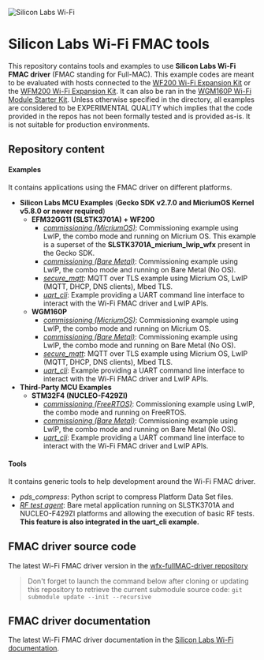 ![Silicon Labs Wi-Fi](https://prnewswire2-a.akamaihd.net/p/1893751/sp/189375100/thumbnail/entry_id/1_bxpjsgr1/def_height/400/def_width/400/version/100011/type/1)

# Silicon Labs Wi-Fi FMAC tools

This repository contains tools and examples to use **Silicon Labs Wi-Fi FMAC driver** (FMAC standing for Full-MAC).
This example codes are meant to be evaluated with hosts connected to the [WF200 Wi-Fi Expansion Kit](https://www.silabs.com/products/development-tools/wireless/wi-fi/wf200-expansion-kit) or
the [WFM200 Wi-Fi Expansion Kit](https://www.silabs.com/products/development-tools/wireless/wi-fi/wfm200-expansion-kit).
It can also be ran in the [WGM160P Wi-Fi Module Starter Kit](https://www.silabs.com/products/development-tools/wireless/wi-fi/wgm160p-wifi-module-starter-kit). Unless otherwise specified in the directory, all examples are considered to be EXPERIMENTAL QUALITY which implies that the code provided in the repos has not been formally tested and is provided as-is. It is not suitable for production environments.

## Repository content

#### Examples

It contains applications using the FMAC driver on different platforms.

  * **Silicon Labs MCU Examples** (**Gecko SDK v2.7.0 and MicriumOS Kernel v5.8.0 or newer required**)
    * **EFM32GG11 (SLSTK3701A) + WF200**
        * [*commissioning (MicriumOS)*](./Examples/SiliconLabs/commissioning/micrium_os/SLSTK3701A/README.md): Commissioning example using LwIP, the combo mode and running on Micrium OS. This example is a superset of the **SLSTK3701A_micrium_lwip_wfx** present in the Gecko SDK.
        * [*commissioning (Bare Metal)*](./Examples/SiliconLabs/commissioning/bare_metal/SLSTK3701A/README.md): Commissioning example using LwIP, the combo mode and running on Bare Metal (No OS).
        * [*secure_mqtt*](./Examples/SiliconLabs/secure_mqtt/README.md): MQTT over TLS example using Micrium OS, LwIP (MQTT, DHCP, DNS clients), Mbed TLS.
        * [*uart_cli*](./Examples/SiliconLabs/uart_cli/README.md): Example providing a UART command line interface to interact with the Wi-Fi FMAC driver and LwIP APIs.
    * **WGM160P**
        * [*commissioning (MicriumOS)*](./Examples/SiliconLabs/commissioning/micrium_os/WGM160P/README.md): Commissioning example using LwIP, the combo mode and running on Micrium OS.
        * [*commissioning (Bare Metal)*](./Examples/SiliconLabs/commissioning/bare_metal/WGM160P/README.md): Commissioning example using LwIP, the combo mode and running on Bare Metal (No OS).
        * [*secure_mqtt*](./Examples/SiliconLabs/secure_mqtt/README.md): MQTT over TLS example using Micrium OS, LwIP (MQTT, DHCP, DNS clients), Mbed TLS.
        * [*uart_cli*](./Examples/SiliconLabs/uart_cli/README.md): Example providing a UART command line interface to interact with the Wi-Fi FMAC driver and LwIP APIs.
  * **Third-Party MCU Examples**
    * **STM32F4 (NUCLEO-F429ZI)**
        * [*commissioning (FreeRTOS)*](./Examples/STM32/commissioning/F429ZI_freertos/README.md): Commissioning example using LwIP, the combo mode and running on FreeRTOS.
        * [*commissioning (Bare Metal)*](./Examples/STM32/commissioning/F429ZI_bare_metal/README.md): Commissioning example using LwIP, the combo mode and running on Bare Metal (No OS).
        * [*uart_cli*](./Examples/STM32/uart_cli/README.md): Example providing a UART command line interface to interact with the Wi-Fi FMAC driver and LwIP APIs.

#### Tools

It contains generic tools to help development around the Wi-Fi FMAC driver.

  * *pds_compress*: Python script to compress Platform Data Set files.
  * [*RF test agent*](./Tools/RF_test_agent/README.md): Bare metal application running on SLSTK3701A and NUCLEO-F429ZI platforms and allowing the execution of basic RF tests. **This feature is also integrated in the uart_cli example.**

## FMAC driver source code

The latest Wi-Fi FMAC driver version in the [wfx-fullMAC-driver repository](https://github.com/SiliconLabs/wfx-fullMAC-driver)

> Don't forget to launch the command below after cloning or updating this repository to retrieve the current submodule source code:
`git submodule update --init --recursive`

## FMAC driver documentation

The latest Wi-Fi FMAC driver documentation in the [Silicon Labs Wi-Fi documentation](https://docs.silabs.com/wifi/wf200/rtos/latest/index).
